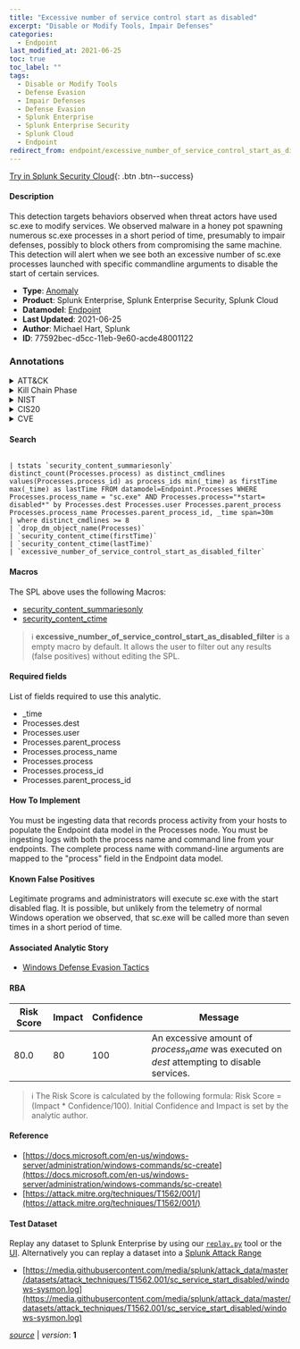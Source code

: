 ```yaml
---
title: "Excessive number of service control start as disabled"
excerpt: "Disable or Modify Tools, Impair Defenses"
categories:
  - Endpoint
last_modified_at: 2021-06-25
toc: true
toc_label: ""
tags:
  - Disable or Modify Tools
  - Defense Evasion
  - Impair Defenses
  - Defense Evasion
  - Splunk Enterprise
  - Splunk Enterprise Security
  - Splunk Cloud
  - Endpoint
redirect_from: endpoint/excessive_number_of_service_control_start_as_disabled
---
```




[Try in Splunk Security Cloud](https://www.splunk.com/en_us/cyber-security.html){: .btn .btn--success}

#### Description

This detection targets behaviors observed when threat actors have used sc.exe to modify services. We observed malware in a honey pot spawning numerous sc.exe processes in a short period of time, presumably to impair defenses, possibly to block others from compromising the same machine.  This detection will alert when we see both an excessive number of sc.exe processes launched with specific commandline arguments to disable the start of certain services.

- **Type**: [Anomaly](https://github.com/splunk/security_content/wiki/Detection-Analytic-Types)
- **Product**: Splunk Enterprise, Splunk Enterprise Security, Splunk Cloud
- **Datamodel**: [Endpoint](https://docs.splunk.com/Documentation/CIM/latest/User/Endpoint)
- **Last Updated**: 2021-06-25
- **Author**: Michael Hart, Splunk
- **ID**: 77592bec-d5cc-11eb-9e60-acde48001122

### Annotations
<details>
  <summary>ATT&CK</summary>

<div markdown="1">

#### [ATT&CK](https://attack.mitre.org/)

| ID          | Technique   | Tactic         |
| ----------- | ----------- |--------------- |
| [T1562.001](https://attack.mitre.org/techniques/T1562/001/) | Disable or Modify Tools | Defense Evasion |

| [T1562](https://attack.mitre.org/techniques/T1562/) | Impair Defenses | Defense Evasion |

</div>
</details>


<details>
  <summary>Kill Chain Phase</summary>

<div markdown="1">

* Exploitation


</div>
</details>


<details>
  <summary>NIST</summary>

<div markdown="1">



</div>
</details>

<details>
  <summary>CIS20</summary>

<div markdown="1">



</div>
</details>

<details>
  <summary>CVE</summary>

<div markdown="1">


</div>
</details>


#### Search

```

| tstats `security_content_summariesonly` distinct_count(Processes.process) as distinct_cmdlines values(Processes.process_id) as process_ids min(_time) as firstTime max(_time) as lastTime FROM datamodel=Endpoint.Processes WHERE Processes.process_name = "sc.exe" AND Processes.process="*start= disabled*" by Processes.dest Processes.user Processes.parent_process Processes.process_name Processes.parent_process_id, _time span=30m 
| where distinct_cmdlines >= 8 
| `drop_dm_object_name(Processes)` 
| `security_content_ctime(firstTime)` 
| `security_content_ctime(lastTime)` 
| `excessive_number_of_service_control_start_as_disabled_filter`
```

#### Macros
The SPL above uses the following Macros:
* [security_content_summariesonly](https://github.com/splunk/security_content/blob/develop/macros/security_content_summariesonly.yml)
* [security_content_ctime](https://github.com/splunk/security_content/blob/develop/macros/security_content_ctime.yml)

> :information_source:
> **excessive_number_of_service_control_start_as_disabled_filter** is a empty macro by default. It allows the user to filter out any results (false positives) without editing the SPL.



#### Required fields
List of fields required to use this analytic.
* _time
* Processes.dest
* Processes.user
* Processes.parent_process
* Processes.process_name
* Processes.process
* Processes.process_id
* Processes.parent_process_id



#### How To Implement
You must be ingesting data that records process activity from your hosts to populate the Endpoint data model in the Processes node. You must be ingesting logs with both the process name and command line from your endpoints. The complete process name with command-line arguments are mapped to the &#34;process&#34; field in the Endpoint data model.
#### Known False Positives
Legitimate programs and administrators will execute sc.exe with the start disabled flag.  It is possible, but unlikely from the telemetry of normal Windows operation we observed, that sc.exe will be called more than seven times in a short period of time.

#### Associated Analytic Story
* [Windows Defense Evasion Tactics](/stories/windows_defense_evasion_tactics)




#### RBA

| Risk Score  | Impact      | Confidence   | Message      |
| ----------- | ----------- |--------------|--------------|
| 80.0 | 80 | 100 | An excessive amount of $process_name$ was executed on $dest$ attempting to disable services. |


> :information_source:
> The Risk Score is calculated by the following formula: Risk Score = (Impact * Confidence/100). Initial Confidence and Impact is set by the analytic author.


#### Reference

* [https://docs.microsoft.com/en-us/windows-server/administration/windows-commands/sc-create](https://docs.microsoft.com/en-us/windows-server/administration/windows-commands/sc-create)
* [https://attack.mitre.org/techniques/T1562/001/](https://attack.mitre.org/techniques/T1562/001/)



#### Test Dataset
Replay any dataset to Splunk Enterprise by using our [`replay.py`](https://github.com/splunk/attack_data#using-replaypy) tool or the [UI](https://github.com/splunk/attack_data#using-ui).
Alternatively you can replay a dataset into a [Splunk Attack Range](https://github.com/splunk/attack_range#replay-dumps-into-attack-range-splunk-server)

* [https://media.githubusercontent.com/media/splunk/attack_data/master/datasets/attack_techniques/T1562.001/sc_service_start_disabled/windows-sysmon.log](https://media.githubusercontent.com/media/splunk/attack_data/master/datasets/attack_techniques/T1562.001/sc_service_start_disabled/windows-sysmon.log)



[*source*](https://github.com/splunk/security_content/tree/develop/detections/endpoint/excessive_number_of_service_control_start_as_disabled.yml) \| *version*: **1**